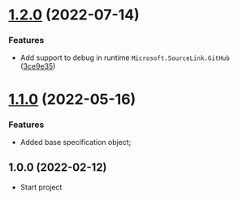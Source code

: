 # [1.2.0](https://github.com/TechNobre/PowerUtils.BuildingBlocks.Domain/compare/v1.1.0...v1.2.0) (2022-07-14)


### Features

* Add support to debug in runtime `Microsoft.SourceLink.GitHub` ([3ce9e35](https://github.com/TechNobre/PowerUtils.BuildingBlocks.Domain/commit/3ce9e35f05eb7236d1e6bc1b7a8f41d87795654d))

# [1.1.0](https://github.com/TechNobre/PowerUtils.BuildingBlocks.Domain/compare/v1.0.0...v1.1.0) (2022-05-16)

### Features

* Added base specification object;




## 1.0.0 (2022-02-12)

* Start project

